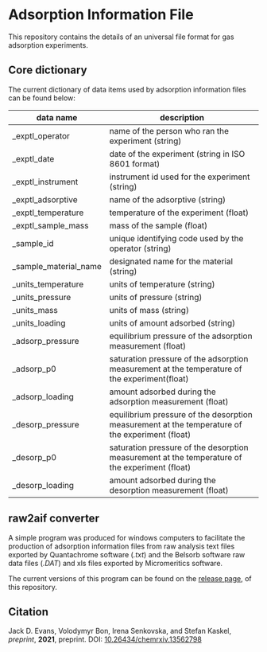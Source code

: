 # Adsorption Information File
This repository contains the details of an universal file format for gas adsorption experiments.

## Core dictionary
The current dictionary of data items used by adsorption information files can be found below:

| data name | description |
| --- | --- |
| _exptl_operator | name of the person who ran the experiment (string) |
| _exptl_date | date of the experiment (string in ISO 8601 format)|
| _exptl_instrument | instrument id used for the experiment (string)    | 
| _exptl_adsorptive |  name of the adsorptive (string)    | 
| _exptl_temperature | temperature of the experiment (float)    | 
| _exptl_sample_mass | mass of the sample (float)   | 
| _sample_id | unique identifying code used by the operator (string)  | 
| _sample_material_name | designated name for the material (string)   | 
| _units_temperature | units of temperature (string)  | 
| _units_pressure | units of pressure (string)   | 
| _units_mass | units of mass (string)  | 
| _units_loading | units of amount adsorbed (string)   | 
| _adsorp_pressure | equilibrium pressure of the adsorption measurement (float)  | 
| _adsorp_p0 |  saturation pressure of the adsorption measurement at the temperature of the experiment(float)   | 
| _adsorp_loading  | amount adsorbed during the adsorption measurement (float)   | 
| _desorp_pressure | equilibrium  pressure of the desorption measurement at the temperature of the experiment (float)   | 
| _desorp_p0 | saturation pressure of the desorption measurement at the temperature of the experiment (float)   | 
| _desorp_loading |  amount adsorbed during the desorption measurement (float)   | 

## raw2aif converter
A simple program was produced for windows computers to facilitate the production of adsorption information files from raw analysis text files exported by Quantachrome software (*.txt*) and the Belsorb software raw data files (*.DAT*) and xls files exported by Micromeritics software.

The current versions of this program can be found on the [release page](https://github.com/jackevansadl/adsorptioninformationformat/releases/tag/0.0.1),
of this repository.

## Citation
Jack D. Evans, Volodymyr Bon, Irena Senkovska, and Stefan Kaskel, *preprint*, **2021**, preprint.
  DOI: [10.26434/chemrxiv.13562798](https://dx.doi.org/10.26434/chemrxiv.13562798)
  